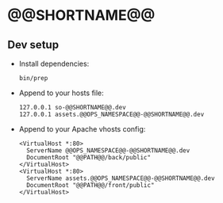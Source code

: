 # @@SHORTNAME@@

## Dev setup

- Install dependencies:
  ```
  bin/prep
  ```
- Append to your hosts file:
  ```
  127.0.0.1 so-@@SHORTNAME@@.dev
  127.0.0.1 assets.@@OPS_NAMESPACE@@-@@SHORTNAME@@.dev
  ```
- Append to your Apache vhosts config:
  ```
  <VirtualHost *:80>
    ServerName @@OPS_NAMESPACE@@-@@SHORTNAME@@.dev
    DocumentRoot "@@PATH@@/back/public"
  </VirtualHost>
  <VirtualHost *:80>
    ServerName assets.@@OPS_NAMESPACE@@-@@SHORTNAME@@.dev
    DocumentRoot "@@PATH@@/front/public"
  </VirtualHost>
  ```
